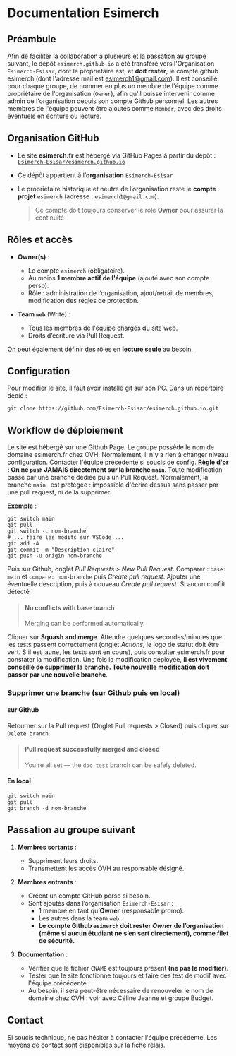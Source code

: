 # Documentation Esimerch
## Préambule
Afin de faciliter la collaboration à plusieurs et la passation au groupe suivant, le dépôt `esimerch.github.io` a été transféré vers l'Organisation `Esimerch-Esisar`, dont le propriétaire est, et **doit rester**, le compte github esimerch (dont l'adresse mail est esimerch1@gmail.com). 
Il est conseillé, pour chaque groupe, de nommer en plus un membre de l'équipe comme propriétaire de l'organisation (`Owner`), afin qu'il puisse intervenir comme admin de l'organisation depuis son compte Github personnel. Les autres membres de l'équipe peuvent être ajoutés comme `Member`, avec des droits éventuels en écriture ou lecture. 

## Organisation GitHub

-   Le site **esimerch.fr** est hébergé via GitHub Pages à partir du dépôt :  
    [`Esimerch-Esisar/esimerch.github.io`](https://github.com/Esimerch-Esisar/esimerch.github.io)
-   Ce dépôt appartient à l’**organisation** `Esimerch-Esisar`
-   Le propriétaire historique et neutre de l’organisation reste le **compte projet** `esimerch` (adresse : `esimerch1@gmail.com`).
    
    > Ce compte doit toujours conserver le rôle **Owner** pour assurer la continuité
## Rôles et accès
-   **Owner(s)** :
    
    -   Le compte `esimerch` (obligatoire).
    -   Au moins **1 membre actif de l'équipe** (ajouté avec son compte perso).
    -   Rôle : administration de l’organisation, ajout/retrait de membres, modification des règles de protection.        
-   **Team `web`** (Write) :
    -   Tous les membres de l'équipe chargés du site web.
    -   Droits d’écriture via Pull Request.

On peut également définir des rôles en **lecture seule** au besoin.

## Configuration 
Pour modifier le site, il faut avoir installé git sur son PC. Dans un répertoire dédié : 

    git clone https://github.com/Esimerch-Esisar/esimerch.github.io.git


## Workflow de déploiement
Le site est hébergé sur une Github Page. Le groupe possède le nom de domaine esimerch.fr chez OVH. Normalement, il n'y a rien à changer niveau configuration. Contacter l'équipe précédente si soucis de config.
**Règle d'or : On ne `push` JAMAIS directement sur la branche `main`**.
Toute modification passe par une branche dédiée puis un Pull Request.
Normalement, la branche `main ` est protégée : impossible d'écrire dessus sans passer par une pull request, ni de la supprimer.

**Exemple** :

    git switch main
    git pull
    git switch -c nom-branche
    # ... faire les modifs sur VSCode ...
    git add -A
    git commit -m "Description claire"
    git push -u origin nom-branche
Puis sur Github, onglet _Pull Requests > New Pull Request_. Comparer : `base: main` et `compare: nom-branche` puis _Create pull request_. Ajouter une éventuelle description, puis à nouveau _Create pull request_. Si aucun conflit détecté : 

> #### No conflicts with base branch
> Merging can be performed automatically.

Cliquer sur **Squash and merge**.
Attendre quelques secondes/minutes que les tests passent correctement (onglet *Actions*, le logo de statut doit être vert. S'il est jaune, les tests sont en cours), puis consulter esimerch.fr pour constater la modification. 
Une fois la modification déployée, **il est vivement conseillé de supprimer la branche. Toute nouvelle modification doit passer par une nouvelle branche**. 
### Supprimer une branche (sur Github puis en local)
#### sur Github 
Retourner sur la Pull request (Onglet Pull requests > Closed) puis cliquer sur `Delete branch`.
> #### Pull request successfully merged and closed
> You're all set — the `doc-test` branch can be safely deleted.

#### En local

    git switch main
    git pull            
    git branch -d nom-branche

## Passation au groupe suivant

1.  **Membres sortants** :
    -   Suppriment leurs droits.
    -   Transmettent les accès OVH au responsable désigné.
        
2.  **Membres entrants** :
    -   Créent un compte GitHub perso si besoin.
    -   Sont ajoutés dans l’organisation `Esimerch-Esisar` :
        -   1 membre en tant qu’**Owner** (responsable promo).
        -   Les autres dans la team `web`.
        - **Le compte Github `esimerch` doit rester _Owner_ de l’organisation (même si aucun étudiant ne s’en sert directement), comme filet de sécurité.**
3.  **Documentation** :       
    -   Vérifier que le fichier `CNAME` est toujours présent **(ne pas le modifier)**.
    -   Tester que le site fonctionne toujours et faire des test de modif avec l'équipe précédente.
    - Au besoin, il sera peut-être nécessaire de renouveler le nom de domaine chez OVH : voir avec Céline Jeanne et groupe Budget.

## Contact 
Si soucis technique, ne pas hésiter à contacter l'équipe précédente. Les moyens de contact sont disponibles sur la fiche relais.

